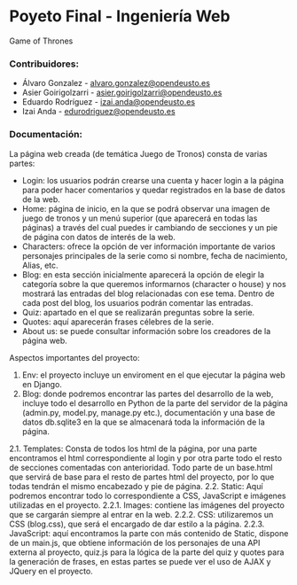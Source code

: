 # Poyeto Final - Ingeniería Web
Game of Thrones

### Contribuidores:
- Álvaro Gonzalez - alvaro.gonzalez@opendeusto.es
- Asier Goirigolzarri - asier.goirigolzarri@opendeusto.es
- Eduardo Rodríguez - izai.anda@opendeusto.es
- Izai Anda - edurodriguez@opendeusto.es

### Documentación:
La página web creada (de temática Juego de Tronos) consta de varias partes:
- Login: los usuarios podrán crearse una cuenta y hacer login a la página para poder hacer comentarios y quedar registrados en la base de datos de la web.
- Home: página de inicio, en la que se podrá observar una imagen de juego de tronos y un menú superior (que aparecerá en todas las páginas) a través del cual puedes ir cambiando de secciones y un pie de página con datos de interés de la web.
- Characters: ofrece la opción de ver información importante de varios personajes principales de la serie como si nombre, fecha de nacimiento, Alias, etc.
- Blog: en esta sección inicialmente aparecerá la opción de elegir la categoría sobre la que queremos informarnos (character o house) y nos mostrará las entradas del blog relacionadas con ese tema. Dentro de cada post del blog, los usuarios podrán comentar las entradas.
- Quiz: apartado en el que se realizarán preguntas sobre la serie.
- Quotes: aquí aparecerán frases célebres de la serie.
- About us: se puede consultar información sobre los creadores de la página web.

Aspectos importantes del proyecto:
1. Env: el proyecto incluye un enviroment en el que ejecutar la página web en Django.
2. Blog: donde podremos encontrar las partes del desarrollo de la web, incluye todo el desarrollo en Python de la parte del servidor de la página (admin.py, model.py, manage.py etc.), documentación y una base de datos db.sqlite3 en la que se almacenará toda la información de la página.

2.1. Templates: Consta de todos los html de la página, por una parte encontramos el html correspondiente al login y por otra parte todo el resto de secciones comentadas con anterioridad. Todo parte de un base.html que servirá de base para el resto de partes html del proyecto, por lo que todas tendrán el mismo encabezado y pie de página.
2.2. Static: Aquí podremos encontrar todo lo correspondiente a CSS, JavaScript e imágenes utilizadas en el proyecto.
2.2.1. Images: contiene las imágenes del proyecto que se cargarán siempre al entrar en la web.
2.2.2. CSS: utilizaremos un CSS (blog.css), que será el encargado de dar estilo a la página.
2.2.3. JavaScript: aquí encontramos la parte con más contenido de Static, dispone de un main.js, que obtiene información de los personajes de una API externa al proyecto, quiz.js para la lógica de la parte del quiz y quotes para la generación de frases, en estas partes se puede ver el uso de AJAX y JQuery en el proyecto.
